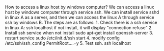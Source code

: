 How to access a linux host by windows computer?
We can access a linux host by windows computer through service ssh. We can 
install service sshd in linux A as a server, and then we can access the linux A 
through service ssh by windows B.
The steps are as follows:
    1. Check there is a ssh service in linux A:
        ssh localhost
        if  not install, it will display "connection refuse"
    2. Install ssh service when not install
         sudo apt-get  install openssh-server
    3. restart service
         sudo /etc/init.d/ssh  start
    4. modify config /etc/ssh/ssh_config 
      PermitRoot....=y
    5. Test ssh.
     ssh localhost
